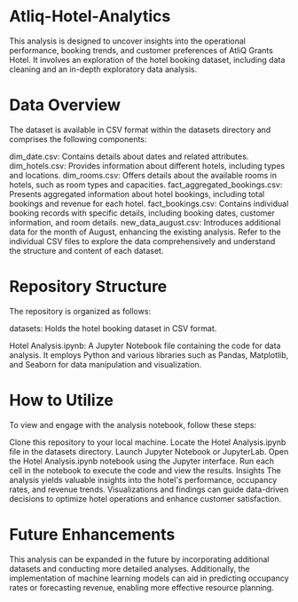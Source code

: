 # Atliq-Hotel-Analytics

This analysis is designed to uncover insights into the operational performance, booking trends, and customer preferences of AtliQ Grants Hotel. It involves an exploration of the hotel booking dataset, including data cleaning and an in-depth exploratory data analysis.

# Data Overview
The dataset is available in CSV format within the datasets directory and comprises the following components:

dim_date.csv: Contains details about dates and related attributes.
dim_hotels.csv: Provides information about different hotels, including types and locations.
dim_rooms.csv: Offers details about the available rooms in hotels, such as room types and capacities.
fact_aggregated_bookings.csv: Presents aggregated information about hotel bookings, including total bookings and revenue for each hotel.
fact_bookings.csv: Contains individual booking records with specific details, including booking dates, customer information, and room details.
new_data_august.csv: Introduces additional data for the month of August, enhancing the existing analysis.
Refer to the individual CSV files to explore the data comprehensively and understand the structure and content of each dataset.

# Repository Structure
The repository is organized as follows:

datasets: Holds the hotel booking dataset in CSV format.

Hotel Analysis.ipynb: A Jupyter Notebook file containing the code for data analysis. It employs Python and various libraries such as Pandas, Matplotlib, and Seaborn for data manipulation and visualization.

# How to Utilize
To view and engage with the analysis notebook, follow these steps:

Clone this repository to your local machine.
Locate the Hotel Analysis.ipynb file in the datasets directory.
Launch Jupyter Notebook or JupyterLab.
Open the Hotel Analysis.ipynb notebook using the Jupyter interface.
Run each cell in the notebook to execute the code and view the results.
Insights
The analysis yields valuable insights into the hotel's performance, occupancy rates, and revenue trends. Visualizations and findings can guide data-driven decisions to optimize hotel operations and enhance customer satisfaction.

# Future Enhancements
This analysis can be expanded in the future by incorporating additional datasets and conducting more detailed analyses. Additionally, the implementation of machine learning models can aid in predicting occupancy rates or forecasting revenue, enabling more effective resource planning.






